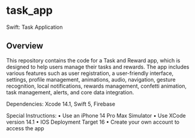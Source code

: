 # task_app
Swift: Task Application

## Overview
This repository contains the code for a Task and Reward app, which is designed to help users manage their tasks and rewards. The app includes various features such as user registration, a user-friendly interface, settings, profile management, animations, audio, navigation, gesture recognition, local notifications, rewards management, confetti animation, task management, alerts, and core data integration.

Dependencies: Xcode 14.1, Swift 5, Firebase

Special Instructions:
• Use an iPhone 14 Pro Max Simulator
• Use XCode version 14.1
• IOS Deployment Target 16
• Create your own account to access the app

